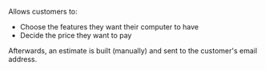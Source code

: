 Allows customers to:
* Choose the features they want their computer to have
* Decide the price they want to pay

Afterwards, an estimate is built (manually) and sent to the customer's email
address.
